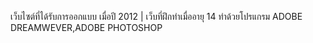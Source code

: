 เว็บไซต์ที่ได้รับการออกแบบ เมื่อปี 2012 | เว็บที่ฝึกทำเมื่ออายุ 14 ทำด้วยโปรแกรม ADOBE DREAMWEVER,ADOBE PHOTOSHOP
